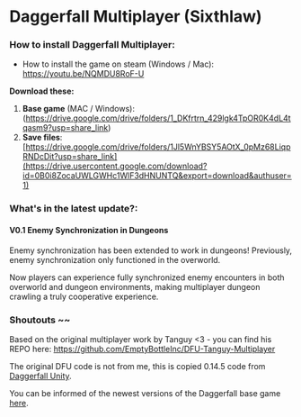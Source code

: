 # Daggerfall Multiplayer (Sixthlaw)

### How to install Daggerfall Multiplayer:
- How to install the game on steam (Windows / Mac): https://youtu.be/NQMDU8RoF-U

**Download these:**
1. **Base game** (MAC / Windows): (https://drive.google.com/drive/folders/1_DKfrtrn_429lgk4TpOR0K4dL4tqasm9?usp=share_link)
2. **Save files**: [https://drive.google.com/drive/folders/1Jl5WnYBSY5AOtX_0pMz68LiqpRNDcDit?usp=share_link](https://drive.usercontent.google.com/download?id=0B0i8ZocaUWLGWHc1WlF3dHNUNTQ&export=download&authuser=1)

### What's in the latest update?:
#### V0.1 Enemy Synchronization in Dungeons
Enemy synchronization has been extended to work in dungeons! Previously, enemy synchronization only functioned in the overworld. 

Now players can experience fully synchronized enemy encounters in both overworld and dungeon environments, making multiplayer dungeon crawling a truly cooperative experience.

### Shoutouts ~~

Based on the original multiplayer work by Tanguy <3 - you can find his REPO here: https://github.com/EmptyBottleInc/DFU-Tanguy-Multiplayer

The original DFU code is not from me, this is copied 0.14.5 code from [Daggerfall Unity](https://github.com/Interkarma/daggerfall-unity).

You can be informed of the newest versions of the Daggerfall base game [here](https://www.dfworkshop.net/).
